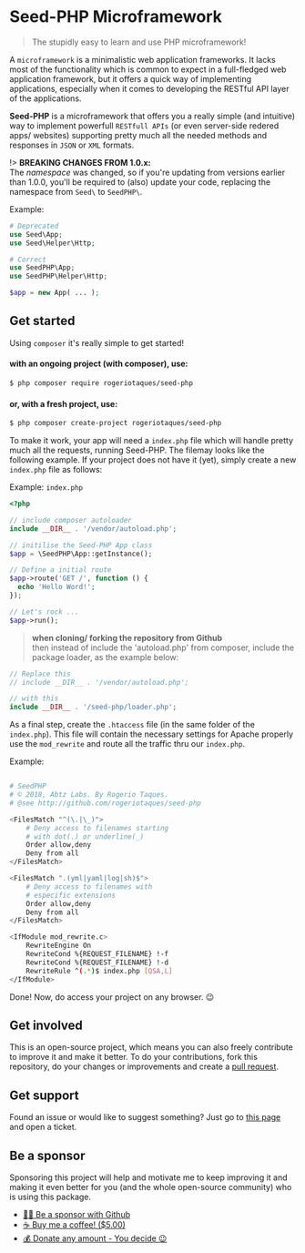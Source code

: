 # Seed-PHP Microframework

> The stupidly easy to learn and use PHP microframework!

A `microframework` is a minimalistic web application frameworks. It lacks most of the functionality which 
is common to expect in a full-fledged web application framework, but it offers a quick way of implementing 
applications, especially when it comes to developing the RESTful API layer of the applications.

**Seed-PHP** is a microframework that offers you a really simple (and intuitive) way to implement powerfull 
`RESTfull APIs` (or even server-side redered apps/ websites) supporting pretty much all the needed methods 
and responses in `JSON` or `XML` formats.

!> **BREAKING CHANGES FROM 1.0.x:** <br >
The _namespace_ was changed, so if you're updating from versions earlier than 1.0.0, you'll be required to 
(also) update your code, replacing the namespace from `Seed\` to `SeedPHP\`. 

Example:

```php
# Deprecated
use Seed\App;
use Seed\Helper\Http;

# Correct
use SeedPHP\App;
use SeedPHP\Helper\Http;

$app = new App( ... );
```

## Get started

Using `composer` it's really simple to get started!

#### with an ongoing project (with composer), use:

```sh
$ php composer require rogeriotaques/seed-php
```

#### or, with a fresh project, use:

```sh
$ php composer create-project rogeriotaques/seed-php
```

To make it work, your app will need a `index.php` file which will handle pretty much all 
the requests, running Seed-PHP. The filemay looks like the following example. If your 
project does not have it (yet), simply create a new `index.php` file as follows:

Example: `index.php`

```php
<?php

// include composer autoloader
include __DIR__ . '/vendor/autoload.php';

// initilise the Seed-PHP App class
$app = \SeedPHP\App::getInstance();

// Define a initial route
$app->route('GET /', function () {
  echo 'Hello Word!';
});

// Let's rock ...
$app->run();
```

> **when cloning/ forking the repository from Github** <br >
then instead of include the 'autoload.php' from composer, include the package loader, as the example below:

```php
// Replace this
// include __DIR__ . '/vendor/autoload.php';

// with this
include __DIR__ . '/seed-php/loader.php';
```

As a final step, create the `.htaccess` file (in the same folder of the `index.php`). This file will contain 
the necessary settings for Apache properly use the `mod_rewrite` and route all the traffic thru our `index.php`.

Example:

```sh

# SeedPHP
# © 2018, Abtz Labs. By Rogerio Taques.
# @see http://github.com/rogeriotaques/seed-php

<FilesMatch "^(\.|\_)">
    # Deny access to filenames starting 
    # with dot(.) or underline(_)
    Order allow,deny
    Deny from all
</FilesMatch>

<FilesMatch ".(yml|yaml|log|sh)$">
    # Deny access to filenames with 
    # especific extensions
    Order allow,deny
    Deny from all
</FilesMatch>

<IfModule mod_rewrite.c>
    RewriteEngine On
    RewriteCond %{REQUEST_FILENAME} !-f
    RewriteCond %{REQUEST_FILENAME} !-d
    RewriteRule ^(.*)$ index.php [QSA,L]
</IfModule>

```

Done! Now, do access your project on any browser. 😉

## Get involved

This is an open-source project, which means you can also freely contribute to improve it and make 
it better. To do your contributions, fork this repository, do your changes or improvements and 
create a [pull request](https://github.com/abtzlabs/seed-php/pulls).

## Get support

Found an issue or would like to suggest something? Just go to 
[this page](https://github.com/rogeriotaques/seed-php/issues) and open a ticket. 

## Be a sponsor

Sponsoring this project will help and motivate me to keep improving it and making it even better 
for you (and the whole open-source community) who is using this package. 

  - [🙇‍♂️ Be a sponsor with Github ](https://github.com/sponsors/rogeriotaques)
  - [☕️ Buy me a coffee! ($5.00)](https://paypal.me/AbtzLabs/5USD)
  - [💰 Donate any amount - You decide 😉](https://paypal.me/AbtzLabs)

